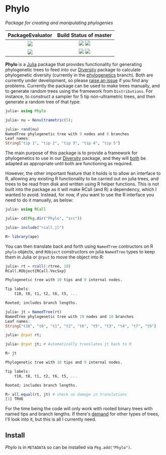 # Phylo

*Package for creating and manipulating phylogenies*

| **PackageEvaluator**            | **Build Status of master**                                                    |
|:------------------------:|:-------------------------------------------------------------------:|
| [![][pkg-0.5-img]][pkg-0.5-url] | [![][travis-img]][travis-url] [![][appveyor-img]][appveyor-url]     |
| [![][pkg-0.6-img]][pkg-0.6-url] | [![][codecov-img]][codecov-url] [![][coveralls-img]][coveralls-url] |

**Phylo** is a [Julia](http://www.julialang.org) package that provides
 functionality for generating phylogenetic trees to feed into our
 [Diversity][diversity-url] package to calculate phylogenetic
 diversity (currently in the [phylogenetics][phylogenetics-url]
 branch). Both are currently under development, so please
 [raise an issue][issues-url] if you find any problems. Currently the
 package can be used to make trees manually, and to generate random
 trees using the framework from `Distributions`. For instance, to
 construct a sampler for 5 tip non-ultrametric trees, and then
 generate a random tree of that type:

```julia
julia> using Phylo

julia> nu = Nonultrametric(5);

julia> rand(nu)
NamedTree phylogenetic tree with 9 nodes and 8 branches
Leaf names:
String["tip 1", "tip 2", "tip 3", "tip 4", "tip 5"]

```

The main purpose of this package is to provide a framework for
phylogenetics to use in our [Diversity][diversity-url] package, and
they will [both](https://github.com/richardreeve/Diversity.jl/pull/18)
be adapted as appropriate until both are functioning as required.

However, the other important feature that it holds is to allow an
interface to R, allowing any existing R functionality to be carried
out on julia trees, and trees to be read from disk and written using R
helper functions. This is not built into the package as it will make
RCall (and R) a dependency, which I wanted to avoid. Instead, for now,
if you want to use the R interface you need to do it manually, as
below:

```julia
julia> using RCall

julia> cd(Pkg.dir("Phylo", "src"))

julia> include("rcall.jl")

R> library(ape)
```

You can then translate back and forth using `NamedTree` contructors on
R `phylo` objects, and `RObject` constructors on julia `NamedTree`
types to keep them in Julia or `@rput` to move the object into R:

```julia
julia> rt = rcall(:rtree, 10)
RCall.RObject{RCall.VecSxp}

Phylogenetic tree with 10 tips and 9 internal nodes.

Tip labels:
	t10, t8, t1, t2, t6, t5, ...

Rooted; includes branch lengths.

julia> jt = NamedTree(rt)
NamedTree phylogenetic tree with 19 nodes and 18 branches
Leaf names:
String["t10", "t8", "t1", "t2", "t6", "t5", "t3", "t4", "t7", "t9"]

julia> @rput rt;

julia> @rput jt; # Automatically translates jt back to R

R> jt

Phylogenetic tree with 10 tips and 9 internal nodes.

Tip labels:
	t10, t8, t1, t2, t6, t5, ...

Rooted; includes branch lengths.

R> all.equal(rt, jt) # check no damage in translations
[1] TRUE
```

For the time being the code will only work with rooted binary trees
with named tips and branch lengths. If there's [demand][issues-url]
for other types of trees, I'll look into it, but this is all I
currently need.

## Install

*Phylo* is in `METADATA` so can be installed via `Pkg.add("Phylo")`.



[docs-latest-img]: https://img.shields.io/badge/docs-latest-blue.svg
[docs-latest-url]: https://richardreeve.github.io/Phylo.jl/latest

[docs-stable-img]: https://img.shields.io/badge/docs-stable-blue.svg
[docs-stable-url]: https://richardreeve.github.io/Phylo.jl/stable

[travis-img]: https://travis-ci.org/richardreeve/Phylo.jl.svg?branch=master
[travis-url]: https://travis-ci.org/richardreeve/Phylo.jl?branch=master

[appveyor-img]: https://ci.appveyor.com/api/projects/status/github/richardreeve/Phylo.jl?svg=true&branch=master
[appveyor-url]: https://ci.appveyor.com/project/richardreeve/phylo-jl/branch/master

[coveralls-img]: https://img.shields.io/coveralls/richardreeve/Phylo.jl.svg
[coveralls-url]: https://coveralls.io/r/richardreeve/Phylo.jl?branch=master

[codecov-img]: https://codecov.io/gh/richardreeve/Phylo.jl/branch/master/graph/badge.svg
[codecov-url]: https://codecov.io/gh/richardreeve/Phylo.jl

[issues-url]: https://github.com/richardreeve/Phylo.jl/issues

[pkg-0.5-img]: http://pkg.julialang.org/badges/Phylo_0.5.svg
[pkg-0.5-url]: http://pkg.julialang.org/?pkg=Phylo&ver=0.5
[pkg-0.6-img]: http://pkg.julialang.org/badges/Phylo_0.6.svg
[pkg-0.6-url]: http://pkg.julialang.org/?pkg=Phylo&ver=0.6

[issues-url]: https://github.com/richardreeve/Phylo.jl/issues
[diversity-url]: https://github.com/richardreeve/Diversity.jl/
[phylogenetics-url]: https://github.com/richardreeve/Diversity.jl/tree/phylogenetics
